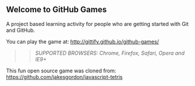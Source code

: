## Welcome to GitHub Games

A project based learning activity for people who are getting started with Git and GitHub.

You can play the game at: http://gittify.github.io/github-games/

>> _*SUPPORTED BROWSERS*: Chrome, Firefox, Safari, Opera and IE9+_

This fun open source game was cloned from: https://github.com/jakesgordon/javascript-tetris
